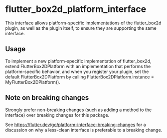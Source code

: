 # flutter_box2d_platform_interface

This interface allows platform-specific implementations of the flutter_box2d plugin, as well as the plugin itself, to ensure they are supporting the same interface.

## Usage

To implement a new platform-specific implementation of flutter_box2d, extend FlutterBox2DPlatform with an implementation that performs the platform-specific behavior, and when you register your plugin, set the default FlutterBox2DPlatform by calling FlutterBox2DPlatform.instance = MyFlutterBox2DPlatform().

## Note on breaking changes

Strongly prefer non-breaking changes (such as adding a method to the interface) over breaking changes for this package.

See <https://flutter.dev/go/platform-interface-breaking-changes> for a discussion on why a less-clean interface is preferable to a breaking change.
